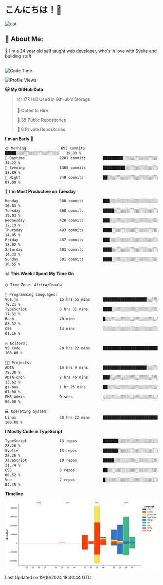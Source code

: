 

# こんにちは！🙂  
![cat](https://github.com/michaelnji/michaelnji/assets/73862378/606e99e9-2c18-4853-8722-991e4af8eae6)

## 💫 About Me:
🙂 I'm a 24 year old self taught web developer, who's in love with Svelte and building stuff <br><br>

<!--START_SECTION:waka-->
![Code Time](http://img.shields.io/badge/Code%20Time-1%2C156%20hrs%2038%20mins-blue)

![Profile Views](http://img.shields.io/badge/Profile%20Views-0-blue)

**🐱 My GitHub Data** 

> 📦 177.1 kB Used in GitHub's Storage 
 > 
> 💼 Opted to Hire
 > 
> 📜 35 Public Repositories 
 > 
> 🔑 6 Private Repositories 
 > 
**I'm an Early 🐤** 

```text
🌞 Morning                695 commits         █████░░░░░░░░░░░░░░░░░░░░   19.80 % 
🌆 Daytime                1201 commits        █████████░░░░░░░░░░░░░░░░   34.22 % 
🌃 Evening                1365 commits        ██████████░░░░░░░░░░░░░░░   38.89 % 
🌙 Night                  249 commits         ██░░░░░░░░░░░░░░░░░░░░░░░   07.09 % 
```
📅 **I'm Most Productive on Tuesday** 

```text
Monday                   380 commits         ███░░░░░░░░░░░░░░░░░░░░░░   10.83 % 
Tuesday                  668 commits         █████░░░░░░░░░░░░░░░░░░░░   19.03 % 
Wednesday                428 commits         ███░░░░░░░░░░░░░░░░░░░░░░   12.19 % 
Thursday                 493 commits         ████░░░░░░░░░░░░░░░░░░░░░   14.05 % 
Friday                   457 commits         ███░░░░░░░░░░░░░░░░░░░░░░   13.02 % 
Saturday                 503 commits         ████░░░░░░░░░░░░░░░░░░░░░   14.33 % 
Sunday                   581 commits         ████░░░░░░░░░░░░░░░░░░░░░   16.55 % 
```


📊 **This Week I Spent My Time On** 

```text
🕑︎ Time Zone: Africa/Douala

💬 Programming Languages: 
Vue.js                   15 hrs 55 mins      ████████████████████░░░░░   78.21 % 
TypeScript               3 hrs 31 mins       ████░░░░░░░░░░░░░░░░░░░░░   17.31 % 
Bash                     40 mins             █░░░░░░░░░░░░░░░░░░░░░░░░   03.32 % 
CSS                      14 mins             ░░░░░░░░░░░░░░░░░░░░░░░░░   01.16 % 

🔥 Editors: 
VS Code                  20 hrs 22 mins      █████████████████████████   100.00 % 

🐱‍💻 Projects: 
ADTA                     16 hrs 9 mins       ████████████████████░░░░░   79.30 % 
ADTA-cron                2 hrs 46 mins       ███░░░░░░░░░░░░░░░░░░░░░░   13.62 % 
gt-buy                   1 hr 25 mins        ██░░░░░░░░░░░░░░░░░░░░░░░   07.00 % 
EMS-Admin                0 secs              ░░░░░░░░░░░░░░░░░░░░░░░░░   00.08 % 

💻 Operating System: 
Linux                    20 hrs 22 mins      █████████████████████████   100.00 % 
```

**I Mostly Code in TypeScript** 

```text
TypeScript               13 repos            ███████░░░░░░░░░░░░░░░░░░   28.26 % 
Svelte                   13 repos            ███████░░░░░░░░░░░░░░░░░░   28.26 % 
JavaScript               10 repos            █████░░░░░░░░░░░░░░░░░░░░   21.74 % 
CSS                      3 repos             ██░░░░░░░░░░░░░░░░░░░░░░░   06.52 % 
Vue                      2 repos             █░░░░░░░░░░░░░░░░░░░░░░░░   04.35 % 
```



**Timeline**

![Lines of Code chart](https://raw.githubusercontent.com/michaelnji/michaelnji/main/assets/bar_graph.png)


 Last Updated on 19/10/2024 18:40:44 UTC
<!--END_SECTION:waka-->
